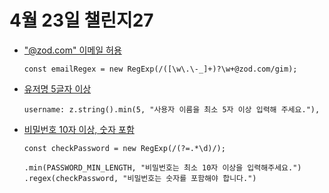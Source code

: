 # 4월 23일 챌린지27

-   ["@zod.com" 이메일 허용](./app/actions.ts)

    ```
    const emailRegex = new RegExp(/([\w\.\-_]+)?\w+@zod.com/gim);
    ```

-   [유저명 5글자 이상](./app/actions.ts)

    ```
    username: z.string().min(5, "사용자 이름을 최소 5자 이상 입력해 주세요."),
    ```

-   [비밀번호 10자 이상, 숫자 포함](./app/actions.ts)

    ```
    const checkPassword = new RegExp(/(?=.*\d)/);

    .min(PASSWORD_MIN_LENGTH, "비밀번호는 최소 10자 이상을 입력해주세요.")
    .regex(checkPassword, "비밀번호는 숫자를 포함해야 합니다.")

    ```
